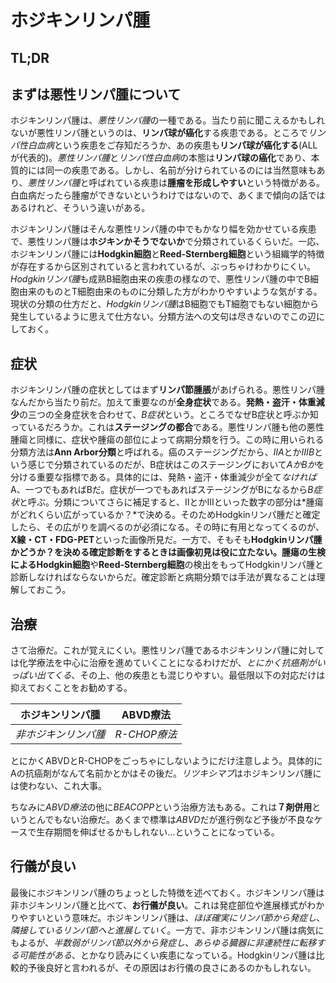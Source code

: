 # ホジキンリンパ腫

## TL;DR

## まずは悪性リンパ腫について

ホジキンリンパ腫は、*悪性リンパ腫*の一種である。当たり前に聞こえるかもしれないが悪性リンパ腫というのは、**リンパ球が癌化**する疾患である。ところで*リンパ性白血病*という疾患をご存知だろうか、あの疾患も**リンパ球が癌化する**(ALLが代表的)。*悪性リンパ腫*と*リンパ性白血病*の本態は**リンパ球の癌化**であり、本質的には同一の疾患である。しかし、名前が分けられているのには当然意味もあり、*悪性リンパ腫*と呼ばれている疾患は**腫瘤を形成しやすい**という特徴がある。白血病だったら腫瘤ができないというわけではないので、あくまで傾向の話ではあるけれど、そういう違いがある。

ホジキンリンパ腫はそんな悪性リンパ腫の中でもかなり幅を効かせている疾患で、悪性リンパ腫は**ホジキンかそうでないか**で分類されているくらいだ。一応、ホジキンリンパ腫には**Hodgkin細胞**と**Reed-Sternberg細胞**という組織学的特徴が存在するから区別されていると言われているが、ぶっちゃけわかりにくい。*Hodgkinリンパ腫*も成熟B細胞由来の疾患の様なので、悪性リンパ腫の中でB細胞由来のものとT細胞由来のものに分類した方がわかりやすいような気がする。現状の分類の仕方だと、*Hodgkinリンパ腫*はB細胞でもT細胞でもない細胞から発生しているように思えて仕方ない。分類方法への文句は尽きないのでこの辺にしておく。

## 症状

ホジキンリンパ腫の症状としてはまず**リンパ節腫脹**があげられる。悪性リンパ腫なんだから当たり前だ。加えて重要なのが**全身症状**である。**発熱・盗汗・体重減少**の三つの全身症状を合わせて、*B症状*という。ところでなぜB症状と呼ぶか知っているだろうか。これは**ステージングの都合**である。悪性リンパ腫も他の悪性腫瘍と同様に、症状や腫瘍の部位によって病期分類を行う。この時に用いられる分類方法は**Ann Arbor分類**と呼ばれる。癌のステージングだから、*ⅡA*とか*ⅢB*という感じで分類されているのだが、B症状はこのステージングにおいて*AかBか*を分ける重要な指標である。具体的には、発熱・盗汗・体重減少が全て*なければ*A、一つでもあればBだ。症状が一つでもあればステージングがBになるから*B症状*と呼ぶ。分類についてさらに補足すると、ⅡとかⅢといった数字の部分は*腫瘍がどれくらい広がっているか？*で決める。そのためHodgkinリンパ腫だと確定したら、その広がりを調べるのが必須になる。その時に有用となってくるのが、**X線・CT・FDG-PET**といった画像所見だ。一方で、そもそも**Hodgkinリンパ腫かどうか？**を決める確定診断をするときは画像初見は役に立たない。腫瘍の生検による**Hodgkin細胞**や**Reed-Sternberg細胞**の検出をもってHodgkinリンパ腫と診断しなければならないからだ。確定診断と病期分類では手法が異なることは理解しておこう。

## 治療

さて治療だ。これが覚えにくい。悪性リンパ腫であるホジキンリンパ腫に対しては化学療法を中心に治療を進めていくことになるわけだが、*とにかく抗癌剤がいっぱい出てくる*、その上、他の疾患とも混じりやすい。最低限以下の対応だけは抑えておくことをお勧めする。

| ホジキンリンパ腫     | ABVD療法     |
| -------------------- | ------------ |
| *非ホジキンリンパ腫* | *R-CHOP療法* |

とにかくABVDとR-CHOPをごっちゃにしないようにだけ注意しよう。具体的にAの抗癌剤がなんて名前かとかはその後だ。*リツキシマブ*はホジキンリンパ腫には使わない、これ大事。

ちなみに*ABVD療法*の他に*BEACOPP*という治療方法もある。これは**７剤併用**というとんでもない治療だ。あくまで標準は*ABVD*だが進行例など予後が不良なケースで生存期間を伸ばせるかもしれない...ということになっている。

## 行儀が良い

最後にホジキンリンパ腫のちょっとした特徴を述べておく。ホジキンリンパ腫は非ホジキンリンパ腫と比べて、**お行儀が良い**。これは発症部位や進展様式がわかりやすいという意味だ。ホジキンリンパ腫は、*ほぼ確実にリンパ節から発症し*、*隣接しているリンパ節へと進展していく*。一方で、非ホジキンリンパ腫は病気にもよるが、*半数弱がリンパ節以外から発症し*、*あらゆる臓器に非連続性に転移する可能性がある*、とかなり読みにくい疾患になっている。Hodgkinリンパ腫は比較的予後良好と言われるが、その原因はお行儀の良さにあるのかもしれない。